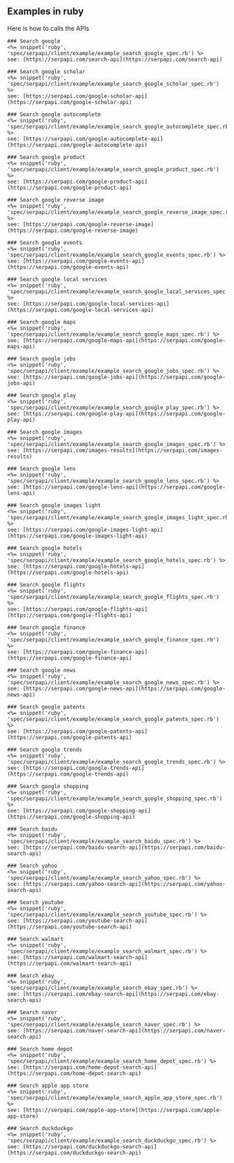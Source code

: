 ## Examples in ruby
Here is how to calls the APIs

    ### Search google
    <%= snippet('ruby', 'spec/serpapi/client/example/example_search_google_spec.rb') %>
    see: [https://serpapi.com/search-api](https://serpapi.com/search-api)
    
    ### Search google scholar
    <%= snippet('ruby', 'spec/serpapi/client/example/example_search_google_scholar_spec.rb') %>
    see: [https://serpapi.com/google-scholar-api](https://serpapi.com/google-scholar-api)
    
    ### Search google autocomplete
    <%= snippet('ruby', 'spec/serpapi/client/example/example_search_google_autocomplete_spec.rb') %>
    see: [https://serpapi.com/google-autocomplete-api](https://serpapi.com/google-autocomplete-api)
    
    ### Search google product
    <%= snippet('ruby', 'spec/serpapi/client/example/example_search_google_product_spec.rb') %>
    see: [https://serpapi.com/google-product-api](https://serpapi.com/google-product-api)
    
    ### Search google reverse image
    <%= snippet('ruby', 'spec/serpapi/client/example/example_search_google_reverse_image_spec.rb') %>
    see: [https://serpapi.com/google-reverse-image](https://serpapi.com/google-reverse-image)
    
    ### Search google events
    <%= snippet('ruby', 'spec/serpapi/client/example/example_search_google_events_spec.rb') %>
    see: [https://serpapi.com/google-events-api](https://serpapi.com/google-events-api)
    
    ### Search google local services
    <%= snippet('ruby', 'spec/serpapi/client/example/example_search_google_local_services_spec.rb') %>
    see: [https://serpapi.com/google-local-services-api](https://serpapi.com/google-local-services-api)
    
    ### Search google maps
    <%= snippet('ruby', 'spec/serpapi/client/example/example_search_google_maps_spec.rb') %>
    see: [https://serpapi.com/google-maps-api](https://serpapi.com/google-maps-api)
    
    ### Search google jobs
    <%= snippet('ruby', 'spec/serpapi/client/example/example_search_google_jobs_spec.rb') %>
    see: [https://serpapi.com/google-jobs-api](https://serpapi.com/google-jobs-api)
    
    ### Search google play
    <%= snippet('ruby', 'spec/serpapi/client/example/example_search_google_play_spec.rb') %>
    see: [https://serpapi.com/google-play-api](https://serpapi.com/google-play-api)
    
    ### Search google images
    <%= snippet('ruby', 'spec/serpapi/client/example/example_search_google_images_spec.rb') %>
    see: [https://serpapi.com/images-results](https://serpapi.com/images-results)
    
    ### Search google lens
    <%= snippet('ruby', 'spec/serpapi/client/example/example_search_google_lens_spec.rb') %>
    see: [https://serpapi.com/google-lens-api](https://serpapi.com/google-lens-api)
    
    ### Search google images light
    <%= snippet('ruby', 'spec/serpapi/client/example/example_search_google_images_light_spec.rb') %>
    see: [https://serpapi.com/google-images-light-api](https://serpapi.com/google-images-light-api)
    
    ### Search google hotels
    <%= snippet('ruby', 'spec/serpapi/client/example/example_search_google_hotels_spec.rb') %>
    see: [https://serpapi.com/google-hotels-api](https://serpapi.com/google-hotels-api)
    
    ### Search google flights
    <%= snippet('ruby', 'spec/serpapi/client/example/example_search_google_flights_spec.rb') %>
    see: [https://serpapi.com/google-flights-api](https://serpapi.com/google-flights-api)
    
    ### Search google finance
    <%= snippet('ruby', 'spec/serpapi/client/example/example_search_google_finance_spec.rb') %>
    see: [https://serpapi.com/google-finance-api](https://serpapi.com/google-finance-api)
    
    ### Search google news
    <%= snippet('ruby', 'spec/serpapi/client/example/example_search_google_news_spec.rb') %>
    see: [https://serpapi.com/google-news-api](https://serpapi.com/google-news-api)
    
    ### Search google patents
    <%= snippet('ruby', 'spec/serpapi/client/example/example_search_google_patents_spec.rb') %>
    see: [https://serpapi.com/google-patents-api](https://serpapi.com/google-patents-api)
    
    ### Search google trends
    <%= snippet('ruby', 'spec/serpapi/client/example/example_search_google_trends_spec.rb') %>
    see: [https://serpapi.com/google-trends-api](https://serpapi.com/google-trends-api)
    
    ### Search google shopping
    <%= snippet('ruby', 'spec/serpapi/client/example/example_search_google_shopping_spec.rb') %>
    see: [https://serpapi.com/google-shopping-api](https://serpapi.com/google-shopping-api)
    
    ### Search baidu
    <%= snippet('ruby', 'spec/serpapi/client/example/example_search_baidu_spec.rb') %>
    see: [https://serpapi.com/baidu-search-api](https://serpapi.com/baidu-search-api)
    
    ### Search yahoo
    <%= snippet('ruby', 'spec/serpapi/client/example/example_search_yahoo_spec.rb') %>
    see: [https://serpapi.com/yahoo-search-api](https://serpapi.com/yahoo-search-api)
    
    ### Search youtube
    <%= snippet('ruby', 'spec/serpapi/client/example/example_search_youtube_spec.rb') %>
    see: [https://serpapi.com/youtube-search-api](https://serpapi.com/youtube-search-api)
    
    ### Search walmart
    <%= snippet('ruby', 'spec/serpapi/client/example/example_search_walmart_spec.rb') %>
    see: [https://serpapi.com/walmart-search-api](https://serpapi.com/walmart-search-api)
    
    ### Search ebay
    <%= snippet('ruby', 'spec/serpapi/client/example/example_search_ebay_spec.rb') %>
    see: [https://serpapi.com/ebay-search-api](https://serpapi.com/ebay-search-api)
    
    ### Search naver
    <%= snippet('ruby', 'spec/serpapi/client/example/example_search_naver_spec.rb') %>
    see: [https://serpapi.com/naver-search-api](https://serpapi.com/naver-search-api)
    
    ### Search home depot
    <%= snippet('ruby', 'spec/serpapi/client/example/example_search_home_depot_spec.rb') %>
    see: [https://serpapi.com/home-depot-search-api](https://serpapi.com/home-depot-search-api)
    
    ### Search apple app store
    <%= snippet('ruby', 'spec/serpapi/client/example/example_search_apple_app_store_spec.rb') %>
    see: [https://serpapi.com/apple-app-store](https://serpapi.com/apple-app-store)
    
    ### Search duckduckgo
    <%= snippet('ruby', 'spec/serpapi/client/example/example_search_duckduckgo_spec.rb') %>
    see: [https://serpapi.com/duckduckgo-search-api](https://serpapi.com/duckduckgo-search-api)
    